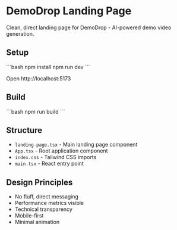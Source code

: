 # DemoDrop Landing Page

Clean, direct landing page for DemoDrop - AI-powered demo video generation.

## Setup

\`\`\`bash
npm install
npm run dev
\`\`\`

Open http://localhost:5173

## Build

\`\`\`bash
npm run build
\`\`\`

## Structure

- `landing-page.tsx` - Main landing page component
- `App.tsx` - Root application component
- `index.css` - Tailwind CSS imports
- `main.tsx` - React entry point

## Design Principles

- No fluff, direct messaging
- Performance metrics visible
- Technical transparency
- Mobile-first
- Minimal animation
